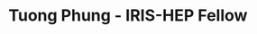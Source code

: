 ---
layout: fellow
pagetype: fellow
permalink: /fellows/tuongphung.html
fellow-name: Tuong Phung
title: Tuong Phung - IRIS-HEP Fellow
active: false
hidden: true
dates:
  start: 2021-06-01
  end: 2021-08-31
photo: /assets/images/team/fellows-2021/Tuong-Phung.jpg
institution: Massachusetts Institute of Technology
e-mail: tphung@mit.edu
project_title: Scaling the Coffea-Casa Analysis Facility
project_goal: >
  This project aims to further develop the Coffea-Casa Analysis Facility (AF) at the
  University of Nebraska-Lincoln (UNL). This will involve facilitating the use of
  the Coffea-Casa AF for UNL and Boston University physicists currently working with
  CMS NanoAOD datasets. Additionally, the ServiceX and SkyHook services will be deployed
  together at the Coffea-Casa AF to be integrated in developed analysis examples.
mentors:
- Frank Golf (University of Nebraska-Lincoln)
- Oksana Shadura (University of Nebraska-Lincoln)
- Ken Bloom - University of Nebraska-Lincoln)
- Brian Bockelman (Morgridge Institute for Research)
proposal: /assets/pdf/fellows-2021/Fellow-Tuong-Phung-Proposal.pdf
presentations:
current_status: ''
github-username: tuongphung
linkedin-profile: https://www.linkedin.com/in/tuong-phung-3347b0236
focus-area:
challenge-area:
funding-source: nsf
---